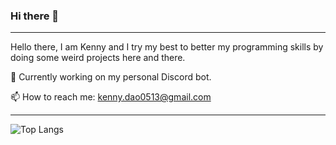 ### Hi there 👋
---

Hello there, I am Kenny and I try my best to better my programming skills by doing some weird projects here and there.

🔭 Currently working on my personal Discord bot.

📫 How to reach me: kenny.dao0513@gmail.com

---

![Top Langs](https://github-readme-stats.vercel.app/api/top-langs/?username=KungFuKennyOG)


